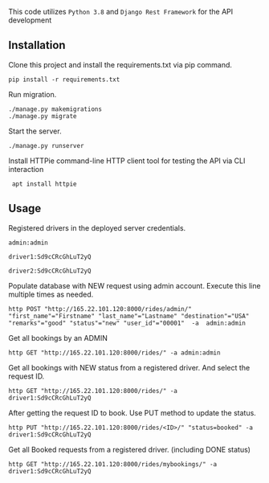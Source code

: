 This code utilizes `Python 3.8` and `Django Rest Framework` for the API development 


Installation
------------
Clone this project and install the requirements.txt via pip command.
    
    pip install -r requirements.txt

Run migration. 

    ./manage.py makemigrations
    ./manage.py migrate

Start the server.

    ./manage.py runserver

Install HTTPie command-line HTTP client tool for testing the API via CLI interaction

     apt install httpie 


Usage
-----
Registered drivers in the deployed server credentials.

    admin:admin

    driver1:Sd9cCRcGhLuT2yQ

    driver2:Sd9cCRcGhLuT2yQ


Populate database with NEW request using admin account. Execute this line multiple times as needed.
    
    http POST "http://165.22.101.120:8000/rides/admin/" "first_name"="Firstname" "last_name"="Lastname" "destination"="USA" "remarks"="good" "status"="new" "user_id"="00001"  -a  admin:admin


Get all bookings by an ADMIN

    http GET "http://165.22.101.120:8000/rides/" -a admin:admin


Get all bookings with NEW status from a registered driver. And select the request ID.

    http GET "http://165.22.101.120:8000/rides/" -a driver1:Sd9cCRcGhLuT2yQ


After getting the request ID to book. Use PUT method to update the status.

    http PUT "http://165.22.101.120:8000/rides/<ID>/" "status=booked" -a driver1:Sd9cCRcGhLuT2yQ


Get all Booked requests from a registered driver. (including DONE status)

    http GET "http://165.22.101.120:8000/rides/mybookings/" -a driver1:Sd9cCRcGhLuT2yQ
